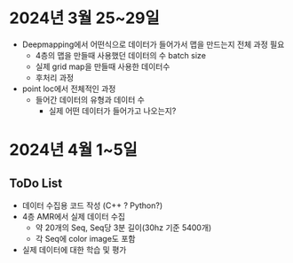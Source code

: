 # 2024년 3월 25~29일
- Deepmapping에서 어떤식으로 데이터가 들어가서 맵을 만드는지 전체 과정 필요
	- 4층의 맵을 만들때 사용했던 데이터의 수 batch size 
	- 실제 grid map을 만들때 사용한 데이터수
	- 후처리 과정
- point loc에서 전체적인 과정
	- 들어간 데이터의 유형과 데이터 수
		- 실제 어떤 데이터가 들어가고 나오는지?

# 2024년 4월  1~5일
## ToDo List
- 데이터 수집용 코드 작성 (C++ ? Python?)
- 4층 AMR에서 실제 데이터 수집
	- 약 20개의 Seq, Seq당 3분 길이(30hz 기준 5400개)
	- 각 Seq에 color image도 포함
- 실제 데이터에 대한 학습 및 평가